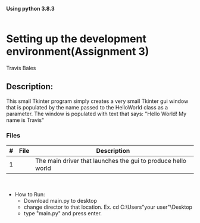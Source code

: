 **Using python 3.8.3**
<br>
<br>

# Setting up the development environment(Assignment 3)
Travis Bales

## Description:
This small Tkinter program simply creates a very small Tkinter gui window that is populated by the name passed to the HelloWorld class as a parameter. The window is populated with text that says: "Hello World! My name is Travis"

### Files

|   #   | File            | Description                                        |
| :---: | --------------- | -------------------------------------------------- |
|1| |The main driver that launches the gui to produce hello world|

<br>

- How to Run:
  - Download main.py to desktop
  - change director to that location. Ex. cd C:\Users\"your user"\Desktop
  - type "main.py" and press enter.
